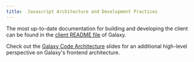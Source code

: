 ```yaml
---
title:  Javascript Architecture and Development Practices
---
```

<slot name="develop/linkbox" />

The most up-to-date documentation for building and developing the client can be found in the [client README file](https://github.com/galaxyproject/galaxy/blob/dev/client/README.md) of Galaxy.

Check out the [Galaxy Code Architecture](https://training.galaxyproject.org/training-material/topics/dev/tutorials/architecture/slides.html#1) slides for an additional high-level perspective on Galaxy's frontend architecture.
